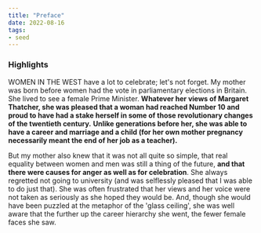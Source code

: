 ```yaml
---
title: "Preface"
date: 2022-08-16
tags:
- seed
---
```


### Highlights

WOMEN IN THE WEST have a lot to celebrate; let's not forget. My mother was born before women had the vote in parliamentary elections in Britain. She lived to see a female Prime Minister. **Whatever her views of Margaret Thatcher, she was pleased that a woman had reached Number 10 and proud to have had a stake herself in some of those revolutionary changes of the twentieth century.** **Unlike generations before her, she was able to have a career and marriage and a child (for her own mother pregnancy necessarily meant the end of her job as a teacher).** 

But my mother also knew that it was not all quite so simple, that real equality between women and men was still a thing of the future, **and that there were causes for anger as well as for celebration**. She always regretted not going to university (and was selflessly pleased that I was able to do just that). She was often frustrated that her views and her voice were not taken as seriously as she hoped they would be. And, though she would have been puzzled at the metaphor of the 'glass ceiling', she was well aware that the further up the career hierarchy she went, the fewer female faces she saw.





